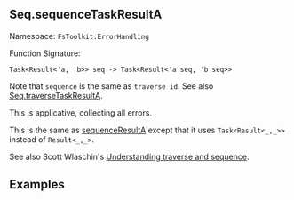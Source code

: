 ## Seq.sequenceTaskResultA

Namespace: `FsToolkit.ErrorHandling`

Function Signature:

```
Task<Result<'a, 'b>> seq -> Task<Result<'a seq, 'b seq>>
```

Note that `sequence` is the same as `traverse id`. See also [Seq.traverseTaskResultA](traverseTaskResultA.md).

This is applicative, collecting all errors.

This is the same as [sequenceResultA](sequenceResultA.md) except that it uses `Task<Result<_,_>>` instead of `Result<_,_>`.

See also Scott Wlaschin's [Understanding traverse and sequence](https://fsharpforfunandprofit.com/posts/elevated-world-4/).

## Examples

